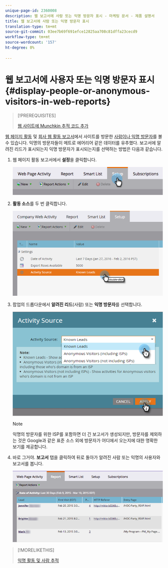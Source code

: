 ```yaml
---
unique-page-id: 2360008
description: 웹 보고서에 사람 또는 익명 방문자 표시 - 마케팅 문서 - 제품 설명서
title: 웹 보고서에 사람 또는 익명 방문자 표시
translation-type: tm+mt
source-git-commit: 03ee7b69f691efce12825aa708c81dffa23cecd9
workflow-type: tm+mt
source-wordcount: '157'
ht-degree: 0%

---
```



# 웹 보고서에 사용자 또는 익명 방문자 표시 {#display-people-or-anonymous-visitors-in-web-reports}

>[!PREREQUISITES]
>
>[웹 사이트에 Munchkin 추적 코드 추가](/help/marketo/product-docs/administration/additional-integrations/add-munchkin-tracking-code-to-your-website.md)

[웹 페이지 활동](/help/marketo/product-docs/reporting/basic-reporting/report-types/web-page-activity-report.md) 및 [회사 웹 활동 보고서](/help/marketo/product-docs/reporting/basic-reporting/report-types/company-web-activity-report.md)에서 사이트를 방문한 [사람이나 익명 방문자](/help/marketo/product-docs/core-marketo-concepts/smart-lists-and-static-lists/managing-people-in-smart-lists/understanding-anonymous-activity-and-people.md)를 볼 수 있습니다. 익명의 방문자들이 메트로 에어리어 같은 데이터를 유추했다.  보고서에 알려진 리드가 표시되는지 익명 방문자가 표시되는지를 선택하는 방법은 다음과 같습니다.

1. 웹 페이지 활동 보고서에서 **설정**&#x200B;을 클릭합니다.

   ![](assets/image2015-3-10-11-3a43-3a13.png)

1. **활동 소스**&#x200B;를 두 번 클릭합니다.

   ![](assets/image2016-2-2-14-3a5-3a59.png)

1. 팝업의 드롭다운에서 **알려진 리드**(사람) 또는 **익명 방문자**&#x200B;를 선택합니다.

   ![](assets/image2016-2-2-14-3a7-3a8.png)

   >[!NOTE]
   >
   >익명의 방문자를 위한 ISP를 포함하면 더 긴 보고서가 생성되지만, 방문자를 제외하는 것은 Google과 같은 표준 소스 외에 방문자가 어디에서 오는지에 대한 명확한 보기를 제공합니다.

1. 바로 그거야. **보고서** 탭을 클릭하여 뒤로 돌아가 알려진 사람 또는 익명의 사용자와 보고서를 봅니다.

   ![](assets/image2015-3-10-11-3a48-3a36.png)

>[!MORELIKETHIS]
>
>[익명 활동 및 사람 추적](/help/marketo/product-docs/reporting/basic-reporting/report-activity/tracking-anonymous-activity-and-people.md)
